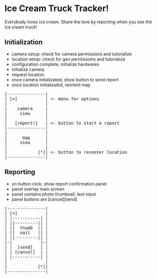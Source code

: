 Ice Cream Truck Tracker!
=========================

Everybody loves ice cream.
Share the love by reporting when you see the ice cream truck!


Initialization
--------------

* camera setup: check for camera permissions and tutorialize
* location setup: check for geo permissions and tutorialize
* configuration complete, initialize hardwares
* initialize camera
* request location
* once camera initializated, show button to send report
* once location initializated, reorient map

<pre>
|---------------|
| [=]           | <- menu for options
|               |
|    camera     |
|     view      |
|               |
|   [report!]   | <- button to start a report
|---------------|
|               |
|      map      |
|     view      |
|               |
|            [*]| <- button to recenter location
|---------------|
</pre>

Reporting
---------

* on button click, show report confirmation panel
* panel overlay main screen
* panel contains photo thumbnail, text input
* panel buttons are [cancel][send]

<pre>
|---------------|
| [=]           |
| |-----------| |
| ||---------|| |
| ||  thumb  || |
| ||  nail   || |
| ||---------|| |
|-|           |-|
| |  [send]   | |
| | [cancel]  | |
| |-----------| |
|               |
|            [*]|
|---------------|
</pre>